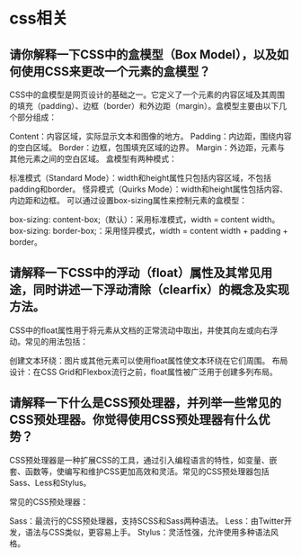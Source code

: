 # css相关

## 请你解释一下CSS中的盒模型（Box Model），以及如何使用CSS来更改一个元素的盒模型？
CSS中的盒模型是网页设计的基础之一。它定义了一个元素的内容区域及其周围的填充（padding）、边框（border）和外边距（margin）。盒模型主要由以下几个部分组成：

Content：内容区域，实际显示文本和图像的地方。
Padding：内边距，围绕内容的空白区域。
Border：边框，包围填充区域的边界。
Margin：外边距，元素与其他元素之间的空白区域。
盒模型有两种模式：

标准模式（Standard Mode）：width和height属性只包括内容区域，不包括padding和border。
怪异模式（Quirks Mode）：width和height属性包括内容、内边距和边框。
可以通过设置box-sizing属性来控制元素的盒模型：

box-sizing: content-box;（默认）：采用标准模式，width = content width。
box-sizing: border-box;：采用怪异模式，width = content width + padding + border。

## 请解释一下CSS中的浮动（float）属性及其常见用途，同时讲述一下浮动清除（clearfix）的概念及实现方法。

CSS中的float属性用于将元素从文档的正常流动中取出，并使其向左或向右浮动。常见的用法包括：

创建文本环绕：图片或其他元素可以使用float属性使文本环绕在它们周围。
布局设计：在CSS Grid和Flexbox流行之前，float属性被广泛用于创建多列布局。

## 请解释一下什么是CSS预处理器，并列举一些常见的CSS预处理器。你觉得使用CSS预处理器有什么优势？

CSS预处理器是一种扩展CSS的工具，通过引入编程语言的特性，如变量、嵌套、函数等，使编写和维护CSS更加高效和灵活。常见的CSS预处理器包括Sass、Less和Stylus。

常见的CSS预处理器：

Sass：最流行的CSS预处理器，支持SCSS和Sass两种语法。
Less：由Twitter开发，语法与CSS类似，更容易上手。
Stylus：灵活性强，允许使用多种语法风格。